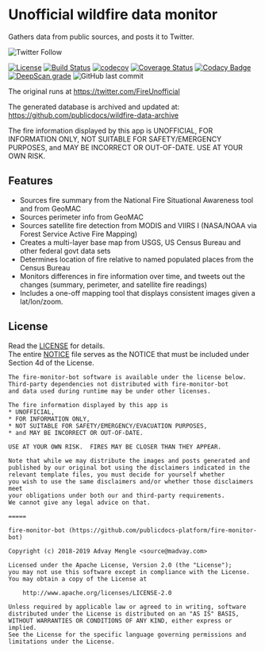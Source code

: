 # Unofficial wildfire data monitor
Gathers data from public sources, and posts it to Twitter.

![Twitter Follow](https://img.shields.io/twitter/follow/FireUnofficial.svg?style=social)

[![License](https://img.shields.io/badge/License-Apache%202.0-blue.svg)](./LICENSE) [![Build Status](https://travis-ci.com/publicdocs-platform/fire-monitor-bot.svg?branch=master)](https://travis-ci.com/publicdocs-platform/fire-monitor-bot) [![codecov](https://codecov.io/gh/publicdocs-platform/fire-monitor-bot/branch/master/graph/badge.svg)](https://codecov.io/gh/publicdocs-platform/fire-monitor-bot) [![Coverage Status](https://coveralls.io/repos/github/publicdocs-platform/fire-monitor-bot/badge.svg?branch=lint)](https://coveralls.io/github/publicdocs-platform/fire-monitor-bot?branch=lint) [![Codacy Badge](https://api.codacy.com/project/badge/Grade/f2d4cb425efd4ef58a5926f7b973ea58)](https://app.codacy.com/app/publicdocs-platform/fire-monitor-bot?utm_source=github.com&utm_medium=referral&utm_content=publicdocs-platform/fire-monitor-bot&utm_campaign=Badge_Grade_Dashboard) [![DeepScan grade](https://deepscan.io/api/teams/4040/projects/5843/branches/46602/badge/grade.svg)](https://deepscan.io/dashboard#view=project&tid=4040&pid=5843&bid=46602) ![GitHub last commit](https://img.shields.io/github/last-commit/publicdocs-platform/fire-monitor-bot.svg)


The original runs at https://twitter.com/FireUnofficial

The generated database is archived and updated at: https://github.com/publicdocs/wildfire-data-archive

The fire information displayed by this app is UNOFFICIAL, FOR INFORMATION ONLY, 
NOT SUITABLE FOR SAFETY/EMERGENCY PURPOSES, 
and MAY BE INCORRECT OR OUT-OF-DATE. USE AT YOUR OWN RISK.


## Features

* Sources fire summary from the National Fire Situational Awareness tool and from GeoMAC
* Sources perimeter info from GeoMAC
* Sources satellite fire detection from MODIS and VIIRS I (NASA/NOAA via Forest Service Active Fire Mapping)
* Creates a multi-layer base map from USGS, US Census Bureau and other federal govt data sets
* Determines location of fire relative to named populated places from the Census Bureau
* Monitors differences in fire information over time, and tweets out the changes (summary, perimeter, and satellite fire readings)
* Includes a one-off mapping tool that displays consistent images given a lat/lon/zoom.


## License

Read the [LICENSE](LICENSE) for details.  
The entire [NOTICE](NOTICE) file serves as the NOTICE that must be included under
Section 4d of the License.

````
The fire-monitor-bot software is available under the license below.
Third-party dependencies not distributed with fire-monitor-bot
and data used during runtime may be under other licenses.

The fire information displayed by this app is
* UNOFFICIAL,
* FOR INFORMATION ONLY, 
* NOT SUITABLE FOR SAFETY/EMERGENCY/EVACUATION PURPOSES, 
* and MAY BE INCORRECT OR OUT-OF-DATE.

USE AT YOUR OWN RISK.  FIRES MAY BE CLOSER THAN THEY APPEAR.

Note that while we may distribute the images and posts generated and
published by our original bot using the disclaimers indicated in the
relevant template files, you must decide for yourself whether
you wish to use the same disclaimers and/or whether those disclaimers meet
your obligations under both our and third-party requirements.
We cannot give any legal advice on that.

=====

fire-monitor-bot (https://github.com/publicdocs-platform/fire-monitor-bot)

Copyright (c) 2018-2019 Advay Mengle <source@madvay.com>

Licensed under the Apache License, Version 2.0 (the "License");
you may not use this software except in compliance with the License.
You may obtain a copy of the License at

    http://www.apache.org/licenses/LICENSE-2.0

Unless required by applicable law or agreed to in writing, software
distributed under the License is distributed on an "AS IS" BASIS,
WITHOUT WARRANTIES OR CONDITIONS OF ANY KIND, either express or implied.
See the License for the specific language governing permissions and
limitations under the License.
````
